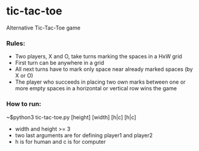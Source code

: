 # tic-tac-toe 
Alternative Tic-Tac-Toe game

### Rules:
- Two players, X and O, take turns marking the spaces in a HxW grid
- First turn can be anywhere in a grid
- All next turns have to mark only space near already marked spaces (by X or O)
- The player who succeeds in placing two own marks between one or more empty spaces in a horizontal or vertical row wins the game

### How to run:
~$python3 tic-tac-toe.py [height] [width] [h|c] [h|c]
- width and height >= 3
- two last arguments are for defining player1 and player2
- h is for human and c is for computer
